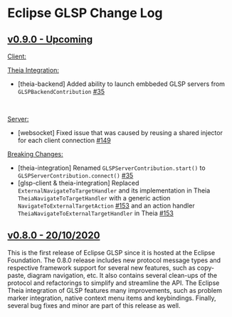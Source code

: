 # Eclipse GLSP Change Log

## [v0.9.0 - Upcoming]()
<a name="client_changes_1.9.0">[Client:](#client_changes_1.9.0)</a>
<br>


<a name="theia_changes_1.9.0">[Theia Integration:](#theia_changes_1.9.0)</a>
- [theia-backend] Added ability to launch embbeded GLSP servers from `GLSPBackendContribution` [#35](https://github.com/eclipse-glsp/glsp-theia-integration/pull/55)
<br>

<a name="server_changes_1.9.0">[Server:](#server_changes_1.9.0)</a>

- [websocket] Fixed issue that was caused by reusing a shared injector for each client connection [#149](https://github.com/eclipse-glsp/glsp-server/pull/91)

<a name="breaking_changes_1.9.0">[Breaking Changes:](#breaking_changes_1.8.0)</a>

- [theia-integration] Renamed `GLSPServerContribution.start()` to `GLSPServerContribution.connect()` [#35](https://github.com/eclipse-glsp/glsp-theia-integration/pull/55)
- [glsp-client & theia-integration] Replaced `ExternalNavigateToTargetHandler` and its implementation in Theia `TheiaNavigateToTargetHandler` with a generic action `NavigateToExternalTargetAction` [#153](https://github.com/eclipse-glsp/glsp-client/pull/95) and an action handler `TheiaNavigateToExternalTargetHandler` in Theia [#153](https://github.com/eclipse-glsp/glsp-theia-integration/pull/57)

## [v0.8.0 - 20/10/2020](https://github.com/eclipse-glsp/glsp/releases/tag/0.8.0)

This is the first release of Eclipse GLSP since it is hosted at the Eclipse Foundation. The 0.8.0 release includes new protocol message types and respective framework support for several new features, such as copy-paste, diagram navigation, etc. It also contains several clean-ups of the protocol and refactorings to simplify and streamline the API. The Eclipse Theia integration of GLSP features many improvements, such as problem marker integration, native context menu items and keybindings. Finally, several bug fixes and minor are part of this release as well.
